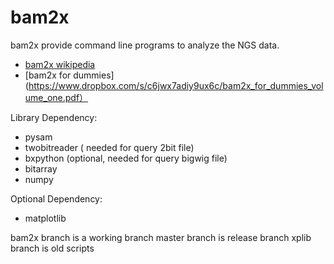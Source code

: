bam2x
=====
bam2x provide command line programs to analyze the NGS data.

- [bam2x wikipedia](http://bam2xwiki.appspot.com/)
- [bam2x for dummies](https://www.dropbox.com/s/c6jwx7adiy9ux6c/bam2x_for_dummies_volume_one.pdf）


Library Dependency:
- pysam
- twobitreader  ( needed for query 2bit file)
- bxpython (optional, needed for query bigwig file)
- bitarray
- numpy

Optional Dependency:
- matplotlib

bam2x branch is a working branch
master branch is release branch
xplib branch is old scripts
